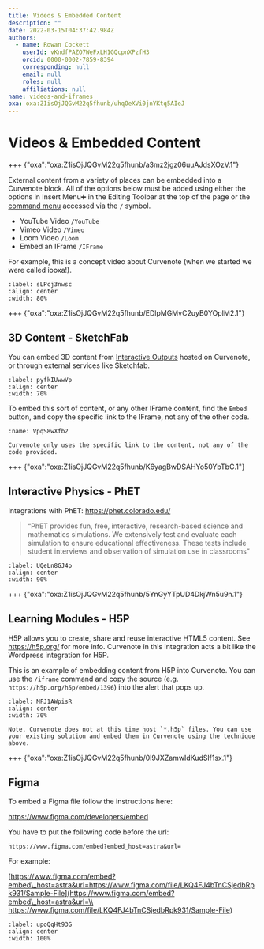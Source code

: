 ```yaml
---
title: Videos & Embedded Content
description: ""
date: 2022-03-15T04:37:42.984Z
authors:
  - name: Rowan Cockett
    userId: vKndfPAZO7WeFxLH1GQcpnXPzfH3
    orcid: 0000-0002-7859-8394
    corresponding: null
    email: null
    roles: null
    affiliations: null
name: videos-and-iframes
oxa: oxa:Z1isOjJQGvM22q5fhunb/uhqOeXVi0jnYKtq5AIeJ
---
```


# Videos & Embedded Content

+++ {"oxa":"oxa:Z1isOjJQGvM22q5fhunb/a3mz2jgz06uuAJdsXOzV.1"}

External content from a variety of places can be embedded into a Curvenote block. All of the options below must be added using either the options in Insert Menu➕ in the Editing Toolbar at the top of the page or the [command menu](oxa:Z1isOjJQGvM22q5fhunb/gKX5CnZEMGcUbygsA0dh "Command Menu") accessed via the `/` symbol.

* YouTube Video `/YouTube`
* Vimeo Video `/Vimeo`
* Loom Video `/Loom`
* Embed an IFrame `/IFrame`

For example, this is a concept video about Curvenote (when we started we were called iooxa!).

```{iframe} https://www.youtube-nocookie.com/embed/N0imbgUOzYY
:label: sLPcj3nwsc
:align: center
:width: 80%
```

+++ {"oxa":"oxa:Z1isOjJQGvM22q5fhunb/EDlpMGMvC2uyB0YOpIM2.1"}

## 3D Content - SketchFab

You can embed 3D content from [Interactive Outputs](oxa:Z1isOjJQGvM22q5fhunb/FQ38tYxjaVDpk4NClicI "Interactive Outputs") hosted on Curvenote, or through external services like Sketchfab.

```{iframe} https://sketchfab.com/models/34dfb04af48747de92ff1add099dda4e/embed
:label: pyfkIUwwVp
:align: center
:width: 70%
```

To embed this sort of content, or any other IFrame content, find the `Embed` button, and copy the specific link to the IFrame, not any of the other code.

```{figure} images/Z1isOjJQGvM22q5fhunb-wiB2XfFaM8HMk1pHi9YF-v1.png
:name: VpqS8wXfb2

Curvenote only uses the specific link to the content, not any of the code provided.
```

+++ {"oxa":"oxa:Z1isOjJQGvM22q5fhunb/K6yagBwDSAHYo50YbTbC.1"}

## Interactive Physics - PhET

Integrations with PhET: <https://phet.colorado.edu/>

> “PhET provides fun, free, interactive, research-based science and mathematics simulations. We extensively test and evaluate each simulation to ensure educational effectiveness. These tests include student interviews and observation of simulation use in classrooms”

```{iframe} https://phet.colorado.edu/sims/html/faradays-law/latest/faradays-law_en.html
:label: UQeLn8GJ4p
:align: center
:width: 90%
```

+++ {"oxa":"oxa:Z1isOjJQGvM22q5fhunb/5YnGyYTpUD4DkjWn5u9n.1"}

## Learning Modules - H5P

H5P allows you to create, share and reuse interactive HTML5 content. See <https://h5p.org/> for more info. Curvenote in this integration acts a bit like the Wordpress integration for H5P.

This is an example of embedding content from H5P into Curvenote. You can use the `/iframe` command and copy the source (e.g. `https://h5p.org/h5p/embed/1396`) into the alert that pops up.

```{iframe} https://h5p.org/h5p/embed/1396
:label: MFJ1AWpisR
:align: center
:width: 70%
```

````{warning}
Note, Curvenote does not at this time host `*.h5p` files. You can use your existing solution and embed them in Curvenote using the technique above.

````

+++ {"oxa":"oxa:Z1isOjJQGvM22q5fhunb/0l9JXZamwIdKudSlf1sx.1"}

## Figma

To embed a Figma file follow the instructions here:

<https://www.figma.com/developers/embed>

You have to put the following code before the url:

`https://www.figma.com/embed?embed_host=astra&url=`

For example:

[https://www.figma.com/embed?embed\_host=astra&url=https://www.figma.com/file/LKQ4FJ4bTnCSjedbRpk931/Sample-File](https://www.figma.com/embed?embed\_host=astra&url=\\
       https://www.figma.com/file/LKQ4FJ4bTnCSjedbRpk931/Sample-File)

```{iframe} https://www.figma.com/embed?embed_host=astra&url=https://www.figma.com/file/LKQ4FJ4bTnCSjedbRpk931/Sample-File
:label: upoQqHt93G
:align: center
:width: 100%
```

